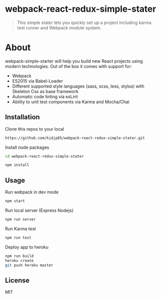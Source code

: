 webpack-react-redux-simple-stater
================================

> This simple stater lets you quickly set up a project including karma test runner and Webpack module system.

About
====
webpack-simple-starter will help you build new React projects using modern technologies.
Out of the box it comes with support for:
- Webpack
- ES2015 via Babel-Loader
- Different supported style languages (sass, scss, less, stylus) with Skeleton Css as base framework
- Automatic code linting via esLint
- Ability to unit test components via Karma and Mocha/Chai

## Installation
Clone this repos to your local 
```bash
https://github.com/kidjp85/webpack-react-redux-simple-stater.git
```

Install node packages
```bash
cd webpack-react-redux-simple-stater

npm install
```

## Usage

Run webpack in dev mode
```bash
npm start
```

Run local server (Express Nodejs)
```bash
npm run server
```

Run Karma test
```bash
npm run test
```

Deploy app to heroku
```bash
npm run build
heroku create
git push heroku master
```



## License
MIT
